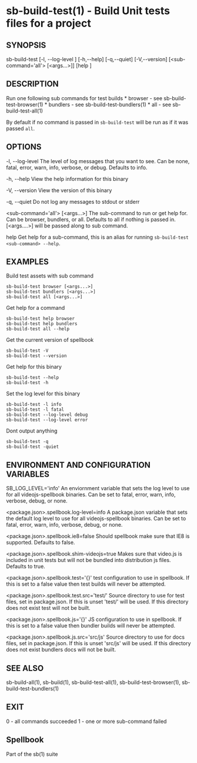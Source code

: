 # sb-build-test(1) - Build Unit tests files for a project

## SYNOPSIS

  sb-build-test [-l, --log-level <level>] [-h,--help] [-q,--quiet] [-V,--version]
                [<sub-command='all'> [<args...>]] [help <sub-command>]

## DESCRIPTION

  Run one following sub commands for test builds
    * browser - see sb-build-test-browser(1)
    * bundlers - see sb-build-test-bundlers(1)
    * all - see sb-build-test-all(1)

  By default if no command is passed in `sb-build-test` will be run as if it was
  passed `all`.

## OPTIONS

  -l, --log-level <level>
    The level of log messages that you want to see. Can be none, fatal, error,
    warn, info, verbose, or debug. Defaults to info.

  -h, --help
    View the help information for this binary

  -V, --version
    View the version of this binary

  -q, --quiet
    Do not log any messages to stdout or stderr

  <sub-command='all'> [<args...>]
    The sub-command to run or get help for. Can be browser, bundlers, or all.
    Defaults to all if nothing is passed in. [<args....>] will be passed along to sub command.

  help <sub-command>
    Get help for a sub-command, this is an alias for running `sb-build-test <sub-command> --help`.

## EXAMPLES

  Build test assets with sub command

    sb-build-test browser [<args...>]
    sb-build-test bundlers [<args...>]
    sb-build-test all [<args...>]

  Get help for a command

    sb-build-test help browser
    sb-build-test help bundlers
    sb-build-test all --help

  Get the current version of spellbook

    sb-build-test -V
    sb-build-test --version

  Get help for this binary

    sb-build-test --help
    sb-build-test -h

  Set the log level for this binary

    sb-build-test -l info
    sb-build-test -l fatal
    sb-build-test --log-level debug
    sb-build-test --log-level error

  Dont output anything

    sb-build-test -q
    sb-build-test -quiet

## ENVIRONMENT AND CONFIGURATION VARIABLES

  SB_LOG_LEVEL='info'
    An enviornment variable that sets the log level to use for all videojs-spellbook
    binaries. Can be set to fatal, error, warn, info, verbose, debug, or none.

  <package.json>.spellbook.log-level=info
    A package.json variable that sets the default log level to use for all videojs-spellbook
    binaries. Can be set to fatal, error, warn, info, verbose, debug, or none.

  <package.json>.spellbook.ie8=false
    Should spellbook make sure that IE8 is supported. Defaults to false.

  <package.json>.spellbook.shim-videojs=true
    Makes sure that video.js is included in unit tests but will not be bundled into
    distribution js files. Defaults to true.

  <package.json>.spellbook.test='{}'
    test configuration to use in spellbook. If this is set to a false value then test
    builds will never be attempted.

  <package.json>.spellbook.test.src='test/'
    Source directory to use for test files, set in package.json. If this is unset
    'test/' will be used. If this directory does not exist test will not be built.

  <package.json>.spellbook.js='{}'
    JS configuration to use in spellbook. If this is set to a false value
    then bundler builds will never be attempted.

  <package.json>.spellbook.js.src='src/js'
    Source directory to use for docs files, set in package.json. If this is unset
    'src/js' will be used. If this directory does not exist bundlers docs will not be built.

## SEE ALSO

  sb-build-all(1), sb-build(1), sb-build-test-all(1), sb-build-test-browser(1),
  sb-build-test-bundlers(1)

## EXIT

  0 - all commands succeeded
  1 - one or more sub-command failed

## Spellbook

  Part of the sb(1) suite

